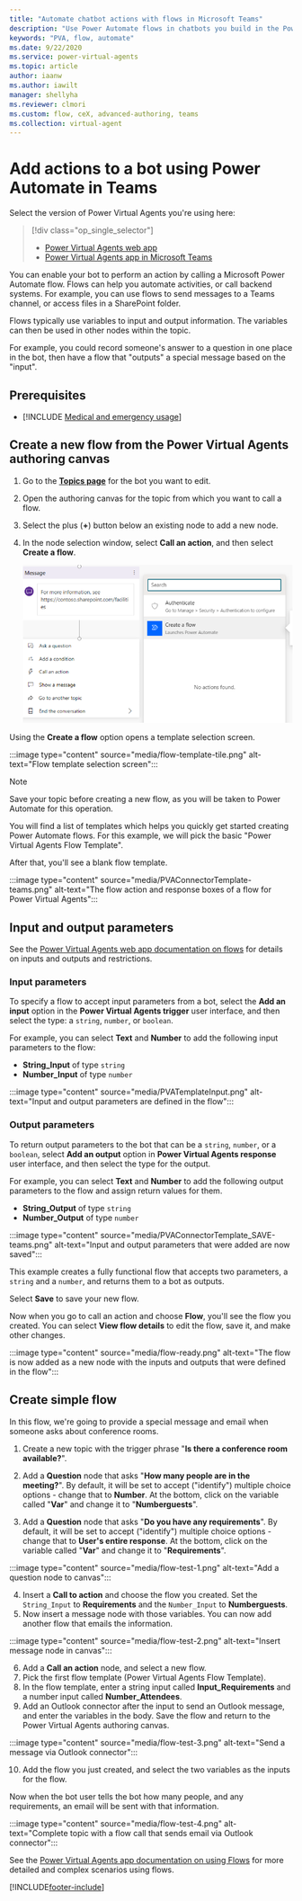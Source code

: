 ```yaml
---
title: "Automate chatbot actions with flows in Microsoft Teams"
description: "Use Power Automate flows in chatbots you build in the Power Virtual Agents app in Microsoft Teams."
keywords: "PVA, flow, automate"
ms.date: 9/22/2020
ms.service: power-virtual-agents
ms.topic: article
author: iaanw
ms.author: iawilt
manager: shellyha
ms.reviewer: clmori
ms.custom: flow, ceX, advanced-authoring, teams
ms.collection: virtual-agent
---
```





# Add actions to a bot using Power Automate  in Teams


Select the version of Power Virtual Agents you're using here:

> [!div class="op_single_selector"]
> - [Power Virtual Agents web app](../advanced-flow.md)
> - [Power Virtual Agents app in Microsoft Teams](advanced-flow-teams.md)



You can enable your bot to perform an action by calling a Microsoft Power Automate flow. Flows can help you automate activities, or call backend systems. For example, you can use flows to send messages to a Teams channel, or access files in a SharePoint folder.

Flows typically use variables to input and output information. The variables can then be used in other nodes within the topic.

For example, you could record someone's answer to a question in one place in the bot, then have a flow that "outputs" a special message based on the "input".

## Prerequisites

- [!INCLUDE [Medical and emergency usage](includes/pva-usage-limitations-teams.md)]


## Create a new flow from the Power Virtual Agents authoring canvas 



1. Go to the [**Topics page**](authoring-create-edit-topics-teams.md) for the bot you want to edit.

1. Open the authoring canvas for the topic from which you want to call a flow.

1. Select the plus (**+**) button below an existing node to add a new node. 

1. In the node selection window, select **Call an action**, and then select **Create a flow**. 


    ![Create a new Power Automate flow](media/UseCreateFlowOption-teams.png)


Using the **Create a flow** option opens a template selection screen.


:::image type="content" source="media/flow-template-tile.png" alt-text="Flow template selection screen":::

>[!NOTE]
>Save your topic before creating a new flow, as you will be taken to Power Automate for this operation.

You will find a list of templates which helps you quickly get started creating Power Automate flows. For this example, we will pick the basic "Power Virtual Agents Flow Template". 

After that, you'll see a blank flow template.

:::image type="content" source="media/PVAConnectorTemplate-teams.png" alt-text="The flow action and response boxes of a flow for Power Virtual Agents":::


## Input and output parameters

See the [Power Virtual Agents web app documentation on flows](../advanced-flow.md) for details on inputs and outputs and restrictions. 


### Input parameters

To specify a flow to accept input parameters from a bot, select the **Add an input** option in the **Power Virtual Agents trigger** user interface, and then select the type: a `string`, `number`, or `boolean`.



For example, you can select **Text** and **Number** to add the following input parameters to the flow:
- **String_Input** of type `string`
- **Number_Input** of type `number` 


:::image type="content" source="media/PVATemplateInput.png" alt-text="Input and output parameters are defined in the flow":::

### Output parameters

To return output parameters to the bot that can be a `string`, `number`, or a `boolean`, select **Add an output** option in **Power Virtual Agents response** user interface, and then select the type for the output.

For example, you can select **Text** and **Number** to add the following output parameters to the flow and assign return values for them.
- **String_Output** of type `string`
- **Number_Output** of type `number`


:::image type="content" source="media/PVAConnectorTemplate_SAVE-teams.png" alt-text="Input and output parameters that were added are now saved":::

This example creates a fully functional flow that accepts two parameters, a `string` and a `number`, and returns them to a bot as outputs. 

Select **Save** to save your new flow.


Now when you go to call an action and choose **Flow**, you'll see the flow you created. You can select **View flow details** to edit the flow, save it, and make other changes.

:::image type="content" source="media/flow-ready.png" alt-text="The flow is now added as a new node with the inputs and outputs that were defined in the flow":::


## Create simple flow

In this flow, we're going to provide a special message and email when someone asks about conference rooms.

1. Create a new topic with the trigger phrase "**Is there a conference room available?**". 
2. Add a **Question** node that asks "**How many people are in the meeting?**". By default, it will be set to accept ("identify") multiple choice options - change that to **Number**. At the bottom, click on the variable called "**Var**" and change it to "**Numberguests**".

3. Add a **Question** node that asks "**Do you have any requirements**". By default, it will be set to accept ("identify") multiple choice options - change that to **User's entire response**. At the bottom, click on the variable called "**Var**" and change it to "**Requirements**".

:::image type="content" source="media/flow-test-1.png" alt-text="Add a question node to canvas":::


4. Insert a **Call to action** and choose the flow you created. Set the `String_Input` to **Requirements** and the `Number_Input` to **Numberguests**.
5. Now insert a message node with those variables. You can now add another flow that emails the information.

 :::image type="content" source="media/flow-test-2.png" alt-text="Insert message node in canvas":::

6. Add a **Call an action** node, and select a new flow.
7. Pick the first flow template (Power Virtual Agents Flow Template).
8. In the flow template, enter a string input called **Input_Requirements** and a number input called **Number_Attendees**.
9. Add an Outlook connector after the input to send an Outlook message, and enter the variables in the body. Save the flow and return to the Power Virtual Agents authoring canvas.

:::image type="content" source="media/flow-test-3.png" alt-text="Send a message via Outlook connector":::

10. Add the flow you just created, and select the two variables as the inputs for the flow.

Now when the bot user tells the bot how many people, and any requirements, an email will be sent with that information.

:::image type="content" source="media/flow-test-4.png" alt-text="Complete topic with a flow call that sends email via Outlook connector":::



See the [Power Virtual Agents app documentation on using Flows](../advanced-flow.md) for more detailed and complex scenarios using flows.


[!INCLUDE[footer-include](../includes/footer-banner.md)]
